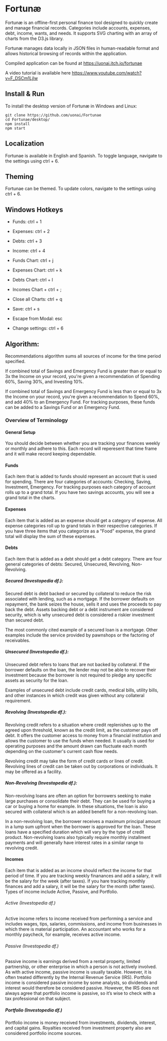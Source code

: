 # Fortunæ

Fortunæ is an offline-first personal finance tool designed to quickly create and manage financial records. Categories include accounts, expenses, debt, income, wants, and needs. It supports SVG charting with an array of charts from the D3.js library.

Fortunæ manages data locally in JSON files in human-readable format and allows historical browsing of records within the application.

Compiled application can be found at https://uonai.itch.io/fortunae

A video tutorial is available here https://www.youtube.com/watch?v=F_DSCm1LjIw

## Install & Run

To install the desktop version of Fortunæ in Windows and Linux:

```
git clone https://github.com/uonai/Fortunae
cd Fortunae/desktop/
npm install
npm start
```

## Localization

Fortunae is available in English and Spanish. To toggle language, navigate to the settings using ctrl + 6.

## Theming

Fortunae can be themed. To update colors, navigate to the settings using ctrl + 6.

## Windows Hotkeys

- Funds: ctrl + 1
- Expenses: ctrl + 2
- Debts: ctrl + 3
- Income: ctrl + 4

- Funds Chart: ctrl + j
- Expenses Chart: ctrl + k
- Debts Chart: ctrl + l
- Incomes Chart + ctrl + ;

- Close all Charts: ctrl + q

- Save: ctrl + s
- Escape from Modal: esc

- Change settings: ctrl + 6

## Algorithm:

Recommendations algorithm sums all sources of income for the time period specified.

If combined total of Savings and Emergency Fund is greater than or equal to 3x the Income on your record, you're given a recommendation of Spending 60%, Saving 30%, and Investing 10%.

If combined total of Savings and Emergency Fund is less than or equal to 3x the Income on your record, you're given a recommendation to Spend 60%, and add 40% to an Emergency Fund. For tracking purposes, these funds can be added to a Savings Fund or an Emergency Fund.

### Overview of Terminology

#### General Setup

You should decide between whether you are tracking your finances weekly or monthly and adhere to this. Each record will reperesent that time frame and it will make record keeping dependable.

#### Funds

Each item that is added to funds should represent an account that is used for spending. There are four categories of accounts: Checking, Saving, Investment, Emergency. For tracking purposes each category of account rolls up to a grand total. If you have two savings accounts, you will see a grand total in the charts.

#### Expenses

Each item that is added as an expense should get a category of expense. All expense categories roll up to grand totals in their respective categories. If you have three items that you categorize as a "Food" expense, the grand total will display the sum of these expenses.

#### Debts

Each item that is added as a debt should get a debt category. There are four general categories of debts: Secured, Unsecured, Revolving, Non-Revolving.

##### Secured (Investopedia df.):

Secured debt is debt backed or secured by collateral to reduce the risk associated with lending, such as a mortgage. If the borrower defaults on repayment, the bank seizes the house, sells it and uses the proceeds to pay back the debt. Assets backing debt or a debt instrument are considered security, which is why unsecured debt is considered a riskier investment than secured debt.

The most commonly cited example of a secured loan is a mortgage. Other examples include the service provided by pawnshops or the factoring of receivables.

##### Unsecured (Investopedia df.):

Unsecured debt refers to loans that are not backed by collateral. If the borrower defaults on the loan, the lender may not be able to recover their investment because the borrower is not required to pledge any specific assets as security for the loan.

Examples of unsecured debt include credit cards, medical bills, utility bills, and other instances in which credit was given without any collateral requirement.

##### Revolving (Investopedia df.):

Revolving credit refers to a situation where credit replenishes up to the agreed upon threshold, known as the credit limit, as the customer pays off debt. It offers the customer access to money from a financial institution and allows the customer to use the funds when needed. It usually is used for operating purposes and the amount drawn can fluctuate each month depending on the customer's current cash flow needs.

Revolving credit may take the form of credit cards or lines of credit. Revolving lines of credit can be taken out by corporations or individuals. It may be offered as a facility.

##### Non-Revolving (Investopedia df.):

Non-revolving loans are often an option for borrowers seeking to make large purchases or consolidate their debt. They can be used for buying a car or buying a home for example. In these situations, the loan is also secured with collateral which is an added benefit for a non-revolving loan.

In a non-revolving loan, the borrower receives a maximum principal amount in a lump sum upfront when the borrower is approved for the loan. These loans have a specified duration which will vary by the type of credit product. Non-revolving loans also typically require monthly installment payments and will generally have interest rates in a similar range to revolving credit.

#### Incomes

Each item that is added as an income should reflect the income for that period of time. If you are tracking weekly finanances and add a salary, it will be the salary for the week (after taxes). If you hare tracking monthly finances and add a salary, it will be the salary for the month (after taxes).
Types of income include Active, Passive, and Portfolio.

###### Active (Investopedia df.)

Active income refers to income received from performing a service and includes wages, tips, salaries, commissions, and income from businesses in which there is material participation. An accountant who works for a monthly paycheck, for example, receives active income.

###### Passive (Investopedia df.)

Passive income is earnings derived from a rental property, limited partnership, or other enterprise in which a person is not actively involved. As with active income, passive income is usually taxable. However, it is often treated differently by the Internal Revenue Service (IRS). Portfolio income is considered passive income by some analysts, so dividends and interest would therefore be considered passive. However, the IRS does not always agree that portfolio income is passive, so it’s wise to check with a tax professional on that subject.

##### Portfolio (Investopedia df.)

Portfolio income is money received from investments, dividends, interest, and capital gains. Royalties received from investment property also are considered portfolio income sources.
